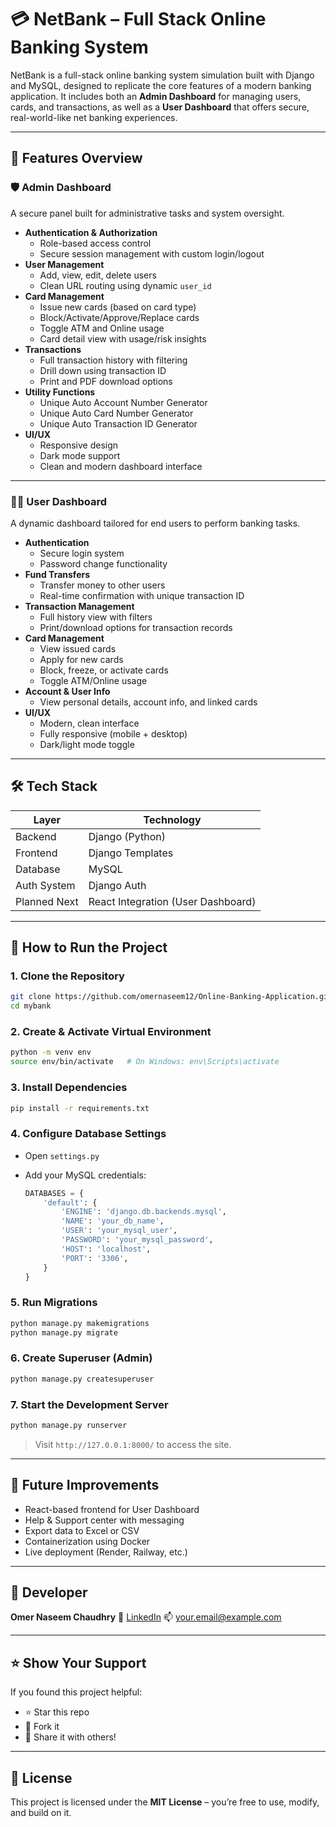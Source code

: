 
# 💳 NetBank – Full Stack Online Banking System

NetBank is a full-stack online banking system simulation built with Django and MySQL, designed to replicate the core features of a modern banking application. It includes both an **Admin Dashboard** for managing users, cards, and transactions, as well as a **User Dashboard** that offers secure, real-world-like net banking experiences.

---

## 🔧 Features Overview

### 🛡️ Admin Dashboard
A secure panel built for administrative tasks and system oversight.

- **Authentication & Authorization**
  - Role-based access control
  - Secure session management with custom login/logout
- **User Management**
  - Add, view, edit, delete users
  - Clean URL routing using dynamic `user_id`
- **Card Management**
  - Issue new cards (based on card type)
  - Block/Activate/Approve/Replace cards
  - Toggle ATM and Online usage
  - Card detail view with usage/risk insights
- **Transactions**
  - Full transaction history with filtering
  - Drill down using transaction ID
  - Print and PDF download options
- **Utility Functions**
  - Unique Auto Account Number Generator
  - Unique Auto Card Number Generator
  - Unique Auto Transaction ID Generator
- **UI/UX**
  - Responsive design
  - Dark mode support
  - Clean and modern dashboard interface

---

### 👨‍💼 User Dashboard
A dynamic dashboard tailored for end users to perform banking tasks.

- **Authentication**
  - Secure login system
  - Password change functionality
- **Fund Transfers**
  - Transfer money to other users
  - Real-time confirmation with unique transaction ID
- **Transaction Management**
  - Full history view with filters
  - Print/download options for transaction records
- **Card Management**
  - View issued cards
  - Apply for new cards
  - Block, freeze, or activate cards
  - Toggle ATM/Online usage
- **Account & User Info**
  - View personal details, account info, and linked cards
- **UI/UX**
  - Modern, clean interface
  - Fully responsive (mobile + desktop)
  - Dark/light mode toggle

---

## 🛠️ Tech Stack

| Layer        | Technology          |
|--------------|---------------------|
| Backend      | Django (Python)     |
| Frontend     | Django Templates    |
| Database     | MySQL               |
| Auth System  | Django Auth         |
| Planned Next | React Integration (User Dashboard) |

---


## 🚀 How to Run the Project

### 1. Clone the Repository

```bash
git clone https://github.com/omernaseem12/Online-Banking-Application.git
cd mybank
```

### 2. Create & Activate Virtual Environment

```bash
python -m venv env
source env/bin/activate   # On Windows: env\Scripts\activate
```

### 3. Install Dependencies

```bash
pip install -r requirements.txt
```

### 4. Configure Database Settings

* Open `settings.py`
* Add your MySQL credentials:

  ```python
  DATABASES = {
      'default': {
          'ENGINE': 'django.db.backends.mysql',
          'NAME': 'your_db_name',
          'USER': 'your_mysql_user',
          'PASSWORD': 'your_mysql_password',
          'HOST': 'localhost',
          'PORT': '3306',
      }
  }
  ```

### 5. Run Migrations

```bash
python manage.py makemigrations
python manage.py migrate
```

### 6. Create Superuser (Admin)

```bash
python manage.py createsuperuser
```

### 7. Start the Development Server

```bash
python manage.py runserver
```

> Visit `http://127.0.0.1:8000/` to access the site.

---

## 📌 Future Improvements

* React-based frontend for User Dashboard
* Help & Support center with messaging
* Export data to Excel or CSV
* Containerization using Docker
* Live deployment (Render, Railway, etc.)

---

## 🧠 Developer

**Omer Naseem Chaudhry**
🔗 [LinkedIn](www.linkedin.com/in/omer-naseem-chaudhry-909662279)
📫 [your.email@example.com](omernaseem.chaudhry@gmail.com)

---

## ⭐ Show Your Support

If you found this project helpful:

* ⭐ Star this repo
* 🍴 Fork it
* 🧠 Share it with others!

---

## 📜 License

This project is licensed under the **MIT License** – you’re free to use, modify, and build on it.


